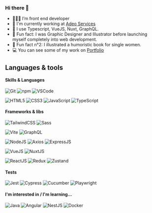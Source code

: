 ### Hi there 👋

- 👩🏻‍💻 I’m front end developer 
- 🏢 I'm currently working at [Adeo Services](https://www.adeo.com/en/)
- 🔧 I use Typescript, VueJS, Nuxt, GraphQL.
- 🎨 Fun fact: I was Graphic Designer and Illustrator before launching myself completely into web development.
- 📕 Fun fact n°2: I illustrated a humoristic book for single women.
- 💻 You can see some of my work on [Portfolio](https://www.mathildehetru.com)


<!--Languages and Tools Section-->       
<h2 align="left">Languages & tools</h2> 
<!--<p align="center">
<img align="center" width="500px"  src="https://skillicons.dev/icons?i=html,css,sass,tailwind,ts,js,nodejs,vite,react,vuejs,nuxt,redux,graphql,cypress,jest,git,npm,docker,vscode&perline=10"  />
</p>
<br />-->  

#### Skills & Languages

![Git](https://img.shields.io/badge/GIT-E44C30?style=for-the-badge&logo=git&logoColor=white)
![npm](https://img.shields.io/badge/npm-CB3837?style=for-the-badge&logo=npm&logoColor=white)
![VSCode](https://img.shields.io/badge/Visual_Studio_Code-0078D4?style=for-the-badge&logo=visual%20studio%20code&logoColor=white)

![HTML5](https://img.shields.io/badge/HTML5-E34F26?style=for-the-badge&logo=html5&logoColor=white)
![CSS3](https://img.shields.io/badge/CSS3-1572B6?style=for-the-badge&logo=css3&logoColor=white)
![JavaScript](https://img.shields.io/badge/JavaScript-323330?style=for-the-badge&logo=javascript&logoColor=F7DF1E)
![TypeScript](https://img.shields.io/badge/TypeScript-007ACC?style=for-the-badge&logo=typescript&logoColor=white)

#### Frameworks & libs 

![TailwindCSS](https://img.shields.io/badge/Tailwind_CSS-38B2AC?style=for-the-badge&logo=tailwind-css&logoColor=white)
![Sass](https://img.shields.io/badge/Sass-CC6699?style=for-the-badge&logo=sass&logoColor=white)

![Vite](https://img.shields.io/badge/Vite-B73BFE?style=for-the-badge&logo=vite&logoColor=FFD62E)
![GraphQL](https://img.shields.io/badge/Apollo%20GraphQL-311C87?&style=for-the-badge&logo=Apollo%20GraphQL&logoColor=white)

![NodeJS](https://img.shields.io/badge/Node%20js-339933?style=for-the-badge&logo=nodedotjs&logoColor=white)
![Axios](https://img.shields.io/badge/axios-671ddf?&style=for-the-badge&logo=axios&logoColor=white)
![ExpressJS](https://img.shields.io/badge/Express%20js-000000?style=for-the-badge&logo=express&logoColor=white)

![VueJS](https://img.shields.io/badge/Vue%20js-35495E?style=for-the-badge&logo=vuedotjs&logoColor=4FC08D)
![NuxtJS](https://img.shields.io/badge/nuxt%20js-00C58E?style=for-the-badge&logo=nuxtdotjs&logoColor=white)

![ReactJS](https://img.shields.io/badge/React-20232A?style=for-the-badge&logo=react&logoColor=61DAFB)
![Redux](https://img.shields.io/badge/Redux-593D88?style=for-the-badge&logo=redux&logoColor=white)
![Zustand](https://img.shields.io/badge/Zustand-FDF8F6?style=for-the-badge&logoColor=BF4722)

#### Tests

![Jest](https://img.shields.io/badge/Jest-C21325?style=for-the-badge&logo=jest&logoColor=white)
![Cypress](https://img.shields.io/badge/Cypress-17202C?style=for-the-badge&logo=cypress&logoColor=white)
![Cucumber](https://img.shields.io/badge/Cucumber-43B02A?style=for-the-badge&logo=cucumber&logoColor=white)
![Playwright](https://img.shields.io/badge/Playwright-45ba4b?style=for-the-badge&logo=Playwright&logoColor=white)

#### I'm interested in / I'm learning...

![Java](https://img.shields.io/badge/Java-EA8220?style=for-the-badge&logoColor=FFF&labelColor=EA8220)
![Angular](https://img.shields.io/badge/Angular-DD0031?style=for-the-badge&logo=angular&logoColor=white)
![NestJS](https://img.shields.io/badge/nestjs-E0234E?style=for-the-badge&logo=nestjs&logoColor=white)
![Docker](https://img.shields.io/badge/Docker-2CA5E0?style=for-the-badge&logo=docker&logoColor=white)


<!--- <table><tr><td valign="top" width="100%">

<a href="http://www.github.com/mathhetru"><img src="https://github-readme-stats.vercel.app/api?username=mathhetru&show_icons=true&hide=&count_private=true&title_color=0891b2&text_color=64748b&icon_color=0891b2&bg_color=ffffff&hide_border=true&show_icons=true" alt="mathhetru's GitHub stats" /></a>
 
</td>
</table> --->
